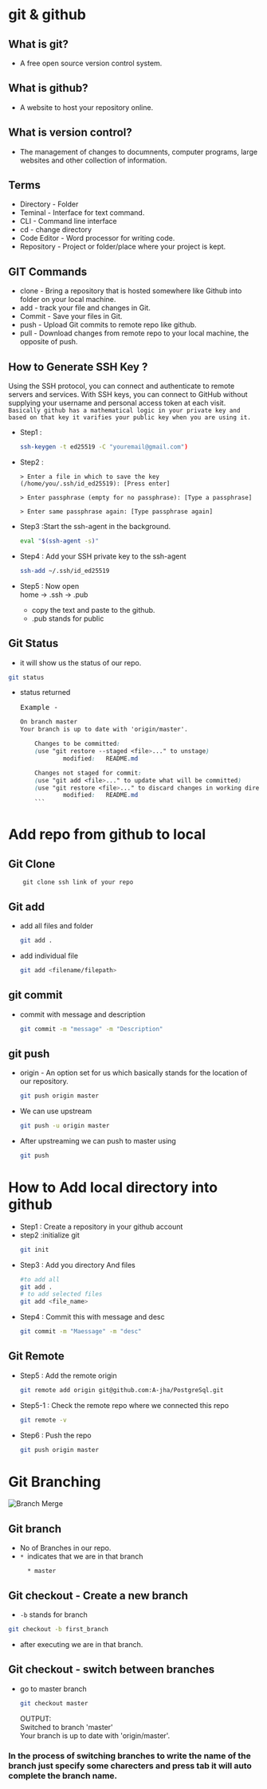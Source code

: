 # git & github

## What is git?

- A free open source version control system.

## What is github?

- A website to host your repository online.

## What is version control?

- The management of changes to documnents, computer programs, large websites and other collection of information.

## Terms

- Directory - Folder
- Teminal - Interface for text command.
- CLI - Command line interface
- cd - change directory
- Code Editor - Word processor for writing code.
- Repository - Project or folder/place where your project is kept.

## GIT Commands

- clone - Bring a repository that is hosted somewhere like Github into folder on your local machine.
- add - track your file and changes in Git.
- Commit - Save your files in Git.
- push - Upload Git commits to remote repo like github.
- pull - Download changes from remote repo to your local machine, the opposite of push.

## How to Generate SSH Key ?

Using the SSH protocol, you can connect and authenticate to remote servers and services. With SSH keys, you can connect to GitHub without supplying your username and personal access token at each visit.<br>
`Basically github has a mathematical logic in your private key and based on that key it varifies your public key when you are using it.`

- Step1 :

  ```bash
  ssh-keygen -t ed25519 -C "youremail@gmail.com")
  ```

- Step2 :

  ```
  > Enter a file in which to save the key (/home/you/.ssh/id_ed25519): [Press enter]

  > Enter passphrase (empty for no passphrase): [Type a passphrase]

  > Enter same passphrase again: [Type passphrase again]
  ```

- Step3 :Start the ssh-agent in the background.

  ```bash
  eval "$(ssh-agent -s)"
  ```

- Step4 : Add your SSH private key to the ssh-agent
  ```bash
  ssh-add ~/.ssh/id_ed25519
  ```
- Step5 : Now open <br>
  home -> .ssh -> .pub
  - copy the text and paste to the github.
  - .pub stands for public

## Git Status

- it will show us the status of our repo.

```bash
git status
```

- status returned<br>

  <kbd>Example - </kbd>

  ````css
  On branch master
  Your branch is up to date with 'origin/master'.

      Changes to be committed:
      (use "git restore --staged <file>..." to unstage)
              modified:   README.md

      Changes not staged for commit:
      (use "git add <file>..." to update what will be committed)
      (use "git restore <file>..." to discard changes in working directory)
              modified:   README.md
      ```
  ````

# Add repo from github to local

## Git Clone

```
    git clone ssh link of your repo
```

## Git add

- add all files and folder
  ```bash
  git add .
  ```
- add individual file
  ```bash
  git add <filename/filepath>
  ```

## git commit

- commit with message and description
  ```bash
  git commit -m "message" -m "Description"
  ```

## git push

- origin - An option set for us which basically stands for the location of our repository.

  ```bash
  git push origin master
  ```

- We can use upstream
  ```bash
  git push -u origin master
  ```
- After upstreaming we can push to master using
  ```bash
  git push
  ```

# How to Add local directory into github

- Step1 : Create a repository in your github account
- step2 :initialize git
  ```bash
  git init
  ```
- Step3 : Add you directory And files
  ```bash
  #to add all
  git add .
  # to add selected files
  git add <file_name>
  ```
- Step4 : Commit this with message and desc
  ```bash
  git commit -m "Maessage" -m "desc"
  ```

## Git Remote

- Step5 : Add the remote origin
  ```bash
  git remote add origin git@github.com:A-jha/PostgreSql.git
  ```
- Step5-1 : Check the remote repo where we connected this repo
  ```bash
  git remote -v
  ```
- Step6 : Push the repo
  ```bash
  git push origin master
  ```

# Git Branching

![Branch Merge](statics/git_branch_merge.png)

## Git branch

- No of Branches in our repo.
- `* `indicates that we are in that branch
  ```
    * master
  ```

## Git checkout - Create a new branch

- `-b` stands for branch

```bash
git checkout -b first_branch
```

- after executing we are in that branch.

## Git checkout - switch between branches

- go to master branch

  ```bash
  git checkout master
  ```

  OUTPUT:<br>
  Switched to branch 'master'<br>
  Your branch is up to date with 'origin/master'.

### In the process of switching branches to write the name of the branch just specify some charecters and press tab it will auto complete the branch name.
